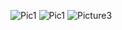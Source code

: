 ![Pic1](https://user-images.githubusercontent.com/107095260/196331366-3635b358-9ce4-450e-b688-f9503995868f.png)
![Pic1](https://user-images.githubusercontent.com/107095260/196331437-ed923352-2906-45cc-86a9-71bcdd7d4328.png)
![Picture3](https://user-images.githubusercontent.com/107095260/196331493-8149865c-8734-44fa-ab1b-eb1ff146b58f.png)
